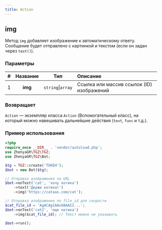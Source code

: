 ```yaml
---
title: Action
---
```


## img
Метод `img` добавляет изображение к автоматическому ответу. Сообщение будет отправлено с картинкой и текстом (если он задан через `text()`).

### Параметры
| # | Название |        Тип        | Описание                                  |
|:-:|:--------:|:-----------------:|:------------------------------------------|
| 1 | **img**  | `string`\|`array` | Ссылка или массив ссылок (ID) изображений |

### Возвращает
`Action` — экземпляр класса `Action` (Вспомогательный класс), на который можно навешивать дальнейшие действия (`text`, `func` и т.д.).

### Пример использования
```php
<?php
require_once __DIR__ . 'vendor/autoload.php';
use ZhenyaGR\TGZ\TGZ;
use ZhenyaGR\TGZ\Bot;

$tg = TGZ::create('ТОКЕН');
$bot = new Bot($tg);

// Отправка изображения по URL
$bot->onText('cat', 'хочу котика')
    ->text('Держи котика!')
    ->img('https://cataas.com/cat');

// Отправка изображения по file_id для скорости
$cat_file_id = 'AgACAgIAAxkBAAII...';
$bot->onText('cat2', 'еще котика')
    ->img($cat_file_id); // Текст можно не указывать

$bot->run();
```